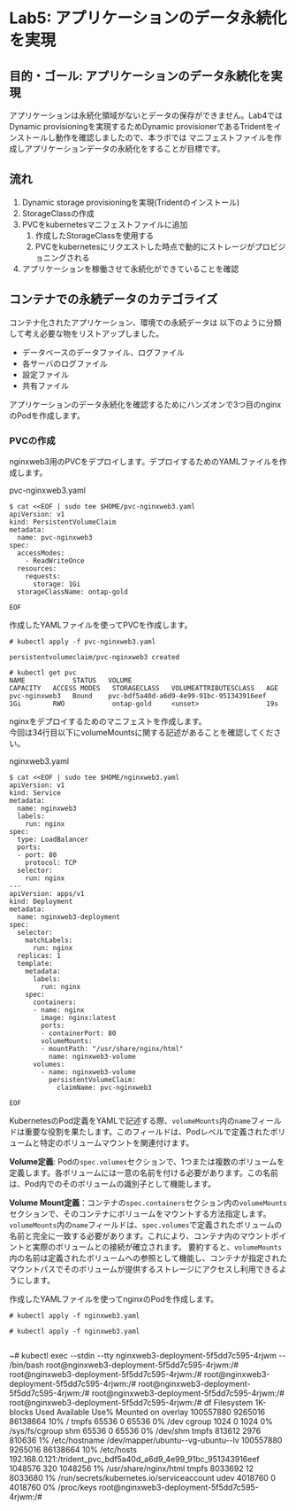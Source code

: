 # Lab5: アプリケーションのデータ永続化を実現

## 目的・ゴール: アプリケーションのデータ永続化を実現
アプリケーションは永続化領域がないとデータの保存ができません。Lab4ではDynamic provisioningを実現するためDynamic provisionerであるTridentをインストールし動作を確認しましたので、本ラボでは マニフェストファイルを作成しアプリケーションデータの永続化をすることが目標です。

## 流れ
1. Dynamic storage provisioningを実現(Tridentのインストール)
2. StorageClassの作成
3. PVCをkubernetesマニフェストファイルに追加
    1. 作成したStorageClassを使用する
    2. PVCをkubernetesにリクエストした時点で動的にストレージがプロビジョニングされる
4. アプリケーションを稼働させて永続化ができていることを確認

## コンテナでの永続データのカテゴライズ
コンテナ化されたアプリケーション、環境での永続データは 以下のように分類して考え必要な物をリストアップしました。
* データベースのデータファイル、ログファイル
* 各サーバのログファイル
* 設定ファイル
* 共有ファイル




アプリケーションのデータ永続化を確認するためにハンズオンで3つ目のnginxのPodを作成します。


### PVCの作成 
nginxweb3用のPVCをデプロイします。デプロイするためのYAMLファイルを作成します。

pvc-nginxweb3.yaml
```
$ cat <<EOF | sudo tee $HOME/pvc-nginxweb3.yaml
apiVersion: v1
kind: PersistentVolumeClaim
metadata:
  name: pvc-nginxweb3
spec:
  accessModes:
    - ReadWriteOnce
  resources:
    requests:
      storage: 1Gi
  storageClassName: ontap-gold

EOF
```

作成したYAMLファイルを使ってPVCを作成します。
```
# kubectl apply -f pvc-nginxweb3.yaml

persistentvolumeclaim/pvc-nginxweb3 created
```

```
# kubectl get pvc
NAME            STATUS   VOLUME                                     CAPACITY   ACCESS MODES   STORAGECLASS   VOLUMEATTRIBUTESCLASS   AGE
pvc-nginxweb3   Bound    pvc-bdf5a40d-a6d9-4e99-91bc-951343916eef   1Gi        RWO            ontap-gold     <unset>                 19s
```

nginxをデプロイするためのマニフェストを作成します。<br>
今回は34行目以下にvolumeMountsに関する記述があることを確認してください。

nginxweb3.yaml
```
$ cat <<EOF | sudo tee $HOME/nginxweb3.yaml
apiVersion: v1
kind: Service
metadata:
  name: nginxweb3
  labels:
    run: nginx
spec:
  type: LoadBalancer
  ports:
  - port: 80
    protocol: TCP
  selector:
    run: nginx
---
apiVersion: apps/v1
kind: Deployment
metadata:
  name: nginxweb3-deployment
spec:
  selector:
    matchLabels:
      run: nginx
  replicas: 1
  template:
    metadata:
      labels:
        run: nginx
    spec:
      containers:
      - name: nginx
        image: nginx:latest
        ports:
        - containerPort: 80
        volumeMounts:
        - mountPath: "/usr/share/nginx/html"
          name: nginxweb3-volume
      volumes:
        - name: nginxweb3-volume
          persistentVolumeClaim:
            claimName: pvc-nginxweb3

EOF
```

KubernetesのPod定義をYAMLで記述する際、`volumeMounts`内の`name`フィールドは重要な役割を果たします。このフィールドは、Podレベルで定義されたボリュームと特定のボリュームマウントを関連付けます。


**Volume定義**: Podの`spec.volumes`セクションで、1つまたは複数のボリュームを定義します。各ボリュームには一意の名前を付ける必要があります。この名前は、Pod内でのそのボリュームの識別子として機能します。

**Volume Mount定義**：コンテナの`spec.containers`セクション内の`volumeMounts`セクションで、そのコンテナにボリュームをマウントする方法指定します。`volumeMounts`内の`name`フィールドは、`spec.volumes`で定義されたボリュームの名前と完全に一致する必要があります。これにより、コンテナ内のマウントポイントと実際のボリュームとの接続が確立されます。
要約すると、`volumeMounts`内の名前は定義されたボリュームへの参照として機能し、コンテナが指定されたマウントパスでそのボリュームが提供するストレージにアクセスし利用できるようにします。


作成したYAMLファイルを使ってnginxのPodを作成します。
```
# kubectl apply -f nginxweb3.yaml
```

```
# kubectl apply -f nginxweb3.yaml


```



~# kubectl exec --stdin --tty nginxweb3-deployment-5f5dd7c595-4rjwm -- /bin/bash
root@nginxweb3-deployment-5f5dd7c595-4rjwm:/# 
root@nginxweb3-deployment-5f5dd7c595-4rjwm:/# 
root@nginxweb3-deployment-5f5dd7c595-4rjwm:/# 
root@nginxweb3-deployment-5f5dd7c595-4rjwm:/# 
root@nginxweb3-deployment-5f5dd7c595-4rjwm:/# 
root@nginxweb3-deployment-5f5dd7c595-4rjwm:/# df
Filesystem                                                      1K-blocks    Used Available Use% Mounted on
overlay                                                         100557880 9265016  86138664  10% /
tmpfs                                                               65536       0     65536   0% /dev
cgroup                                                               1024       0      1024   0% /sys/fs/cgroup
shm                                                                 65536       0     65536   0% /dev/shm
tmpfs                                                              813612    2976    810636   1% /etc/hostname
/dev/mapper/ubuntu--vg-ubuntu--lv                               100557880 9265016  86138664  10% /etc/hosts
192.168.0.121:/trident_pvc_bdf5a40d_a6d9_4e99_91bc_951343916eef   1048576     320   1048256   1% /usr/share/nginx/html
tmpfs                                                             8033692      12   8033680   1% /run/secrets/kubernetes.io/serviceaccount
udev                                                              4018760       0   4018760   0% /proc/keys
root@nginxweb3-deployment-5f5dd7c595-4rjwm:/# 




  
